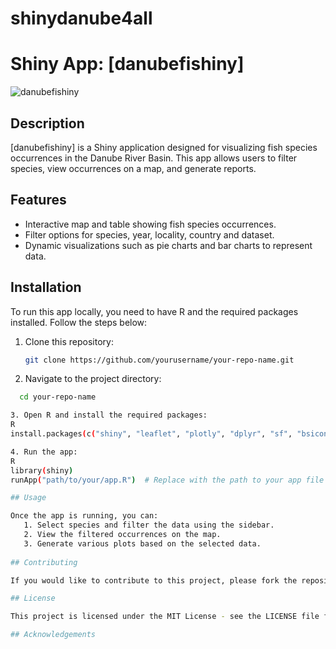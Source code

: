 # shinydanube4all

# Shiny App: [danubefishiny]

![danubefishiny](path/to/your/screenshot.png) <!-- Optional: Add a screenshot of your app -->

## Description

[danubefishiny] is a Shiny application designed for visualizing fish species occurrences in the Danube River Basin. This app allows users to filter species, view occurrences on a map, and generate reports.

## Features

- Interactive map and table showing fish species occurrences.
- Filter options for species, year, locality, country and dataset.
- Dynamic visualizations such as pie charts and bar charts to represent data.

## Installation

To run this app locally, you need to have R and the required packages installed. Follow the steps below:

1. Clone this repository:
   ```bash
   git clone https://github.com/yourusername/your-repo-name.git

2. Navigate to the project directory:
 ```bash
   cd your-repo-name

3. Open R and install the required packages:
R
install.packages(c("shiny", "leaflet", "plotly", "dplyr", "sf", "bsicons"))

4. Run the app:
R
library(shiny)
runApp("path/to/your/app.R")  # Replace with the path to your app file

## Usage

Once the app is running, you can:
    1. Select species and filter the data using the sidebar.
    2. View the filtered occurrences on the map.
    3. Generate various plots based on the selected data.
    
## Contributing

If you would like to contribute to this project, please fork the repository and submit a pull request. For any issues or suggestions, feel free to create an issue in the repository.

## License

This project is licensed under the MIT License - see the LICENSE file for details.

## Acknowledgements

